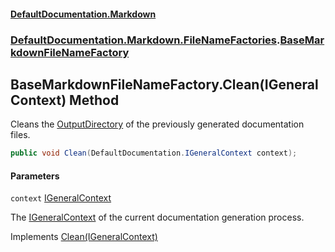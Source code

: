 #### [DefaultDocumentation\.Markdown](../../../../index.md 'index')
### [DefaultDocumentation\.Markdown\.FileNameFactories](../../../../index.md#DefaultDocumentation.Markdown.FileNameFactories 'DefaultDocumentation\.Markdown\.FileNameFactories').[BaseMarkdownFileNameFactory](index.md 'DefaultDocumentation\.Markdown\.FileNameFactories\.BaseMarkdownFileNameFactory')

## BaseMarkdownFileNameFactory\.Clean\(IGeneralContext\) Method

Cleans the [OutputDirectory](https://github.com/Doraku/DefaultDocumentation/blob/master/documentation/api/DefaultDocumentation/ISettings/OutputDirectory.md 'DefaultDocumentation\.ISettings\.OutputDirectory') of the previously generated documentation files\.

```csharp
public void Clean(DefaultDocumentation.IGeneralContext context);
```
#### Parameters

<a name='DefaultDocumentation.Markdown.FileNameFactories.BaseMarkdownFileNameFactory.Clean(DefaultDocumentation.IGeneralContext).context'></a>

`context` [IGeneralContext](https://github.com/Doraku/DefaultDocumentation/blob/master/documentation/api/DefaultDocumentation/IGeneralContext/index.md 'DefaultDocumentation\.IGeneralContext')

The [IGeneralContext](https://github.com/Doraku/DefaultDocumentation/blob/master/documentation/api/DefaultDocumentation/IGeneralContext/index.md 'DefaultDocumentation\.IGeneralContext') of the current documentation generation process\.

Implements [Clean\(IGeneralContext\)](https://github.com/Doraku/DefaultDocumentation/blob/master/documentation/api/DefaultDocumentation/Api/IFileNameFactory/Clean(IGeneralContext).md 'DefaultDocumentation\.Api\.IFileNameFactory\.Clean\(DefaultDocumentation\.IGeneralContext\)')